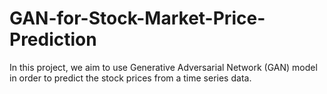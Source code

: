 # GAN-for-Stock-Market-Price-Prediction
In this project, we aim to use Generative Adversarial Network (GAN) model in order to predict the stock prices from a time series data.
